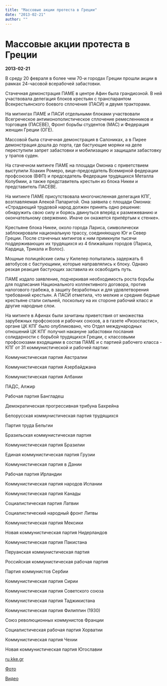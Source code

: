 ```yaml
---
title: "Массовые акции протеста в Греции"
date: "2013-02-21"
author: ""
---
```


# Массовые акции протеста в Греции

**2013-02-21** 

В среду 20 февраля в более чем 70-и городах Греции прошли акции в рамках 24-часовой всерабочей забастовки.

Стачечная демонстрация ПАМЕ в центре Афин была грандиозной. В ней участвовала делегация блоков крестьян с транспарантом Всекрестьянского боевого сплочения (ПАСИ) и двумя тракторами.

На митингах ПАМЕ и ПАСИ отдельными блоками участвовали Всегреческое антимонополистическое сплочение ремесленников и торговцев (ПАСЕВЕ), Фронт борьбы студентов (МАС) и Федерация женщин Греции (ОГЕ).

Массовой была стачечная демонстрация в Салониках, а в Пирее демонстрация дошла до порта, где бастующие моряки на деле переступили запрет забастовки и мобилизацию и защищали забастовку у трапов суден.

На стачечном митинге ПАМЕ на площади Омониа с приветствием выступили Хоакин Ромеро, вице-председатель Всемирной федерации профсоюзов (ВФП) и председатель Федерации трудящихся Металла Колубмии, а также представитель крестьян из блока Никеи и представитель ПАСЕВЕ.

На митинге ПАМЕ присутствовала многочисленная делегация КПГ, возглавляемая Алекой Папаригой. Она заявила с площади Омониа: «Страдающий трудовой народ должен принять одно решение: обнаружить свою силу и борясь двинуться вперёд к размежеванию и окончательному свержению. Иначе он окажется припёртым к стенке».

Крестьяне блока Никеи, около города Лариса, символически заблокировали национальную трассу, соединяющую Юг и Север Греции. После стачечных митингов к ним примкнули тысячи поддерживающих их трудящихся из 4 ближайших городов (Лариса, Кардица, Трикала и Волос).

Мощные полицейские силы у Килелер попытались задержать 6 автобусов с бастующими, которые направлялись к блоку. Однако резкая реакция бастующих заставила их освободить путь.

ПАМЕ издало заявление, подчеркивая необходимость роста борьбы для подписания Национального коллективного договора, против налогового грабежа, в защиту безработных и для удовлетворения требований крестьян. А ПАСИ отметила, что мелкие и средние бедные крестьяне стали сильней, поскольку на их стороне рабочий класс и другие народные слои.

На митинге в Афинах были зачитаны приветствия от множества зарубежных профсоюзов и рабочих союзов, а в газете «Ризоспастис», органе ЦК КПГ было опубликовано, что Отдел международных отношений ЦК КПГ получил накануне забастовки послания солидарности с борьбой трудящихся Греции, с классовыми профсоюзами входящими в состав ПАМЕ и с партией рабочего класса - КПГ от 31 коммунистической и рабочей партии:

Коммунистическая партия Австралии

Коммунистическая партия Азербайджана

Коммунистическая партия Албании

ПАДС, Алжир

Рабочая партия Бангладеш

Демократическая прогрессивная трибуна Бахрейна

Белорусская коммунистическая партия трудящихся

Партия труда Бельгии

Бразильская коммунистическая партия

Коммунистическая партия Бразилии

Единая коммунистическая партия Грузии

Коммунистическая партия в Дании

Рабочая партия Ирландии

Коммунистическая партия народов Испании

Коммунистическая партия Канады

Социалистическая партия Латвии

Социалистический народный фронт Литвы

Коммунистическая партия Мексики

Новая коммунистическая партия Нидерландов

Коммунистическая партия Пакистана

Перуанская коммунистическая партия

Российская коммунистическая рабочая партия

Партия коммунистов Сербии

Коммунистическая партия Сирии

Коммунистическая партия Советского союза

Коммунистическая партия Таджикистана

Коммунистическая партия Филиппин (1930)

Союз революционных коммунистов Франции

Социалистическая рабочая партия Хорватии

Коммунистическая партия Чехии

Новая коммунистическая партия Югославии

[ru.kke.gr](http://ru.kke.gr/news/news2013/2013-02-21-strike)

[Фото](https://picasaweb.google.com/112682536655280922208/GENERALSTRIKE200213MagnificentStrikeDemonstrationOfPAME?feat=flashalbum)

[Видео ](https://propaganda-journal.net/-%20http://www.youtube.com/watch?v=aODTETwdWnQ&feature=youtu.be%20%20the%20video%20upload%20from%20guardian.co.uk%20https://picasaweb.google.com/112682536655280922208/GENERALSTRIKE200213MagnificentStrikeDemonstrationOfPAME#5847345096051020690)
